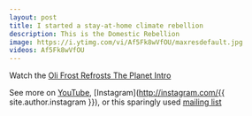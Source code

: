 ```yaml
---
layout: post
title: I started a stay-at-home climate rebellion
description: This is the Domestic Rebellion
image: https://i.ytimg.com/vi/Af5Fk8wVfOU/maxresdefault.jpg
videos: Af5Fk8wVfOU
---
```


<div class="youtube-player" data-id="{{ page.videos }}" data-thumb="{{ page.image }}"></div>

Watch the [Oli Frost Refrosts The Planet Intro](/refrosts-the-planet)

See more on [YouTube](https://www.youtube.com/channel/UC11YzVs4e4h9kIt4VzUS6yQ), [Instagram](http://instagram.com/{{ site.author.instagram }}), or this sparingly used [mailing list](#footer)
